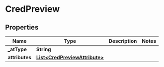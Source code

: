 # CredPreview

## Properties
Name | Type | Description | Notes
------------ | ------------- | ------------- | -------------
**_atType** | **String** |  | 
**attributes** | [**List&lt;CredPreviewAttribute&gt;**](CredPreviewAttribute.md) |  | 
